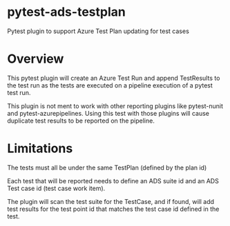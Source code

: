 # pytest-ads-testplan
Pytest plugin to support Azure Test Plan updating for test cases

Overview
========
This pytest plugin will create an Azure Test Run and append TestResults to the test run as the tests are executed on a pipeline execution of a pytest test run.

This plugin is not ment to work with other reporting plugins like pytest-nunit and pytest-azurepipelines.  Using this test with those plugins will cause duplicate test results to be reported on the pipeline.

Limitations
===========
The tests must all be under the same TestPlan (defined by the plan id)

Each test that will be reported needs to define an ADS suite id and an ADS Test case id (test case work item).

The plugin will scan the test suite for the TestCase, and if found, will add test results for the test point id that matches the test case id defined in the test.



